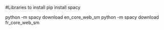 #Libraries to install
pip install spacy

python -m spacy download en_core_web_sm
python -m spacy download fr_core_web_sm
